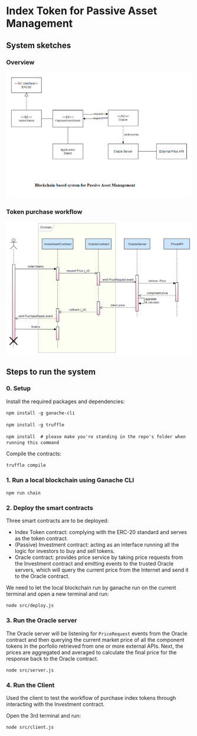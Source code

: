 # Index Token for Passive Asset Management

## System sketches

### Overview

![System Overview](./docs/system-overview.png)

### Token purchase workflow

![Purchase Workflow](./docs/token-purchase-sequence.png)

## Steps to run the system

### 0. Setup

Install the required packages and dependencies:

```console
npm install -g ganache-cli

npm install -g truffle

npm install  # please make you're standing in the repo's folder when running this command
```

Compile the contracts:

```console
truffle compile
```

### 1. Run a local blockchain using Ganache CLI

```console
npm run chain
```

### 2. Deploy the smart contracts

Three smart contracts are to be deployed:
- Index Token contract: complying with the ERC-20 standard and serves as the token contract.
- (Passive) Investment contract: acting as an interface running all the logic for investors to buy and sell tokens.
- Oracle contract: provides price service by taking price requests from the Investment contract and emitting events to the trusted Oracle servers, which will query the current price from the Internet and send it to the Oracle contract.

We need to let the local blockchain run by ganache run on the current terminal and open a new terminal and run:

```console
node src/deploy.js
```

### 3. Run the Oracle server

The Oracle server will be listening for `PriceRequest` events from the Oracle contract and then querying the current market price of all the component tokens in the porfolio retrieved from one or more external APIs. Next, the prices are aggregated and averaged to calculate the final price for the response back to the Oracle contract.

```console
node src/server.js
```

### 4. Run the Client

Used the client to test the workflow of purchase index tokens through interacting with the Investment contract.

Open the 3rd terminal and run:

```console
node src/client.js
```
